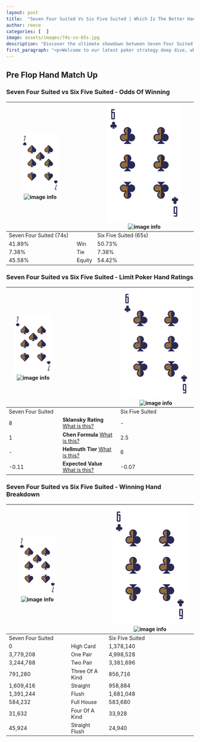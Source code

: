 ```yaml
---
layout: post
title:  "Seven Four Suited Vs Six Five Suited | Which Is The Better Hand In Poker? A Complete Guide"
author: reece
categories: [  ]
image: assets/images/74s-vs-65s.jpg
description: "Discover the ultimate showdown between Seven Four Suited and Six Five Suited in poker! Uncover the odds, strategies, and scenarios where one hand triumphs over the other. Get ready to up your poker game with this thrilling analysis."
first_paragraph: "<p>Welcome to our latest poker strategy deep dive, where we're pitting two distinct hands against each other in a high-stakes showdown: Seven Four Suited vs Six Five Suited.</p><p>In the dynamic world of poker, every decision counts, and knowing which hand holds the upper hand is key to your success at the table.</p><p>In this article, we'll dissect these two hands, explore the scenarios where one dominates the other, and equip you with the knowledge to make strategic choices that can tip the odds in your favor.</p><p>Get ready to unravel the intriguing dynamics of these poker hands and elevate your game to new heights.</p>"
---
```




[comment]: # (sp0)

## Pre Flop Hand Match Up

<div class="table hand-ratings" markdown="1"> 



### Seven Four Suited vs Six Five Suited - Odds Of Winning


    
| ![image info](assets/images/hand1/7.png) ![image info](assets/images/hand1/4s.png) |  | ![image info](assets/images/hand2/6.png) ![image info](assets/images/hand2/5s.png) |
| -------- | -------- | -------- |
| Seven Four Suited (74s) |  | Six Five Suited (65s) |
| 41.89% | Win | 50.73% |
| 7.38% | Tie | 7.38% |
| 45.58% | Equity | 54.42% |




[comment]: # (sp1)



### Seven Four Suited vs Six Five Suited - Limit Poker Hand Ratings


    
| ![image info](assets/images/hand1/7.png) ![image info](assets/images/hand1/4s.png) |  | ![image info](assets/images/hand2/6.png) ![image info](assets/images/hand2/5s.png) |
| -------- | -------- | -------- |
| Seven Four Suited |  | Six Five Suited |
| 8 | **Sklansky Rating** [What is this?](/sklansky-rating-explained) | - |
| 1 | **Chen Formula** [What is this?](/chen-formula-explained) | 2.5 |
| - | **Hellmuth Tier** [What is this?](/Hellmuth-tier-explained) | 6 |
| -0.11 | **Expected Value** [What is this?](/expected-value-explained) | -0.07 |




[comment]: # (sp2)



### Seven Four Suited vs Six Five Suited - Winning Hand Breakdown


    
| ![image info](assets/images/hand1/7.png) ![image info](assets/images/hand1/4s.png) |  | ![image info](assets/images/hand2/6.png) ![image info](assets/images/hand2/5s.png) |
| -------- | -------- | -------- |
| Seven Four Suited |  | Six Five Suited |
| 0 | High Card | 1,378,140 |
| 3,779,208 | One Pair | 4,998,528 |
| 3,244,788 | Two Pair | 3,381,696 |
| 791,280 | Three Of A Kind | 856,716 |
| 1,609,416 | Straight | 958,884 |
| 1,391,244 | Flush | 1,681,048 |
| 584,232 | Full House | 583,680 |
| 31,632 | Four Of A Kind | 33,928 |
| 45,924 | Straight Flush | 24,940 |




[comment]: # (sp3)



</div>

[comment]: # (sp4)



[comment]: # (sp5)

